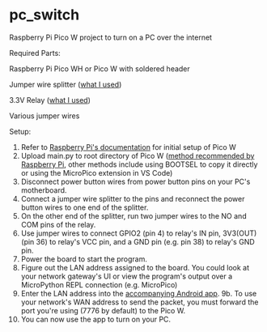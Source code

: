 # pc_switch
Raspberry Pi Pico W project to turn on a PC over the internet

Required Parts:

Raspberry Pi Pico WH or Pico W with soldered header

Jumper wire splitter ([what I used](https://www.amazon.com/gp/product/B0CNYJZ8D7/))

3.3V Relay ([what I used](https://www.amazon.com/gp/product/B08W3XDNGK/?th=1))

Various jumper wires

Setup:
1. Refer to [Raspberry Pi's documentation](https://projects.raspberrypi.org/en/projects/get-started-pico-w/1) for initial setup of Pico W
2. Upload main.py to root directory of Pico W ([method recommended by Raspberry Pi](https://projects.raspberrypi.org/en/projects/getting-started-with-the-pico/9), other methods include using BOOTSEL to copy it directly or using the MicroPico extension in VS Code)
3. Disconnect power button wires from power button pins on your PC's motherboard.
4. Connect a jumper wire splitter to the pins and reconnect the power button wires to one end of the splitter.
5. On the other end of the splitter, run two jumper wires to the NO and COM pins of the relay.
6. Use jumper wires to connect GPIO2 (pin 4) to relay's IN pin, 3V3(OUT) (pin 36) to relay's VCC pin, and a GND pin (e.g. pin 38) to relay's GND pin.
7. Power the board to start the program.
8. Figure out the LAN address assigned to the board. You could look at your network gateway's UI or view the program's output over a MicroPython REPL connection (e.g. MicroPico)
9. Enter the LAN address into the [accompanying Android app](https://github.com/wyattgardner/pc_switch_app).
9b. To use your network's WAN address to send the packet, you must forward the port you're using (7776 by default) to the Pico W.
10. You can now use the app to turn on your PC.
